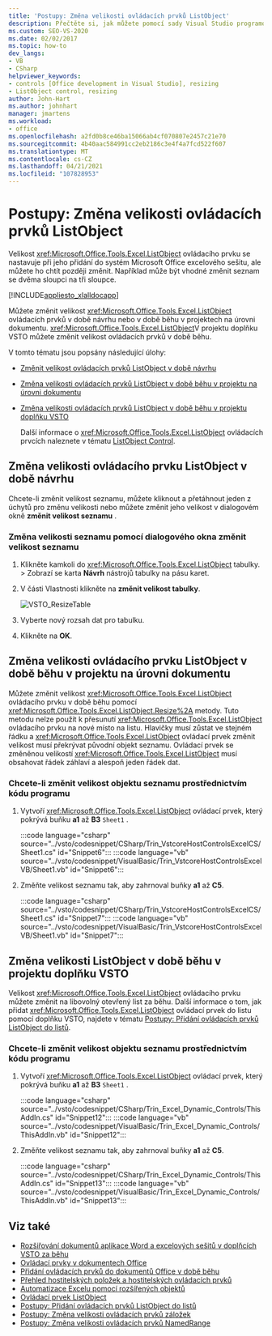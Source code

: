 ```yaml
---
title: 'Postupy: Změna velikosti ovládacích prvků ListObject'
description: Přečtěte si, jak můžete pomocí sady Visual Studio programově měnit velikost ovládacích prvků ListObject v sešitu Microsoft Excelu.
ms.custom: SEO-VS-2020
ms.date: 02/02/2017
ms.topic: how-to
dev_langs:
- VB
- CSharp
helpviewer_keywords:
- controls [Office development in Visual Studio], resizing
- ListObject control, resizing
author: John-Hart
ms.author: johnhart
manager: jmartens
ms.workload:
- office
ms.openlocfilehash: a2fd0b8ce46ba15066ab4cf070807e2457c21e70
ms.sourcegitcommit: 4b40aac584991cc2eb2186c3e4f4a7fcd522f607
ms.translationtype: MT
ms.contentlocale: cs-CZ
ms.lasthandoff: 04/21/2021
ms.locfileid: "107828953"
---
```

# <a name="how-to-resize-listobject-controls"></a>Postupy: Změna velikosti ovládacích prvků ListObject
  Velikost <xref:Microsoft.Office.Tools.Excel.ListObject> ovládacího prvku se nastavuje při jeho přidání do systém Microsoft Office excelového sešitu, ale můžete ho chtít později změnit. Například může být vhodné změnit seznam se dvěma sloupci na tři sloupce.

 [!INCLUDE[appliesto_xlalldocapp](../vsto/includes/appliesto-xlalldocapp-md.md)]

 Můžete změnit velikost <xref:Microsoft.Office.Tools.Excel.ListObject> ovládacích prvků v době návrhu nebo v době běhu v projektech na úrovni dokumentu. <xref:Microsoft.Office.Tools.Excel.ListObject>V projektu doplňku VSTO můžete změnit velikost ovládacích prvků v době běhu.

 V tomto tématu jsou popsány následující úlohy:

- [Změnit velikost ovládacích prvků ListObject v době návrhu](#designtime)

- [Změna velikosti ovládacích prvků ListObject v době běhu v projektu na úrovni dokumentu](#runtimedoclevel)

- [Změna velikosti ovládacích prvků ListObject v době běhu v projektu doplňku VSTO](#runtimeaddin)

  Další informace o <xref:Microsoft.Office.Tools.Excel.ListObject> ovládacích prvcích naleznete v tématu [ListObject Control](../vsto/listobject-control.md).

## <a name="resize-a-listobject-control-at-design-time"></a><a name="designtime"></a> Změna velikosti ovládacího prvku ListObject v době návrhu
 Chcete-li změnit velikost seznamu, můžete kliknout a přetáhnout jeden z úchytů pro změnu velikosti nebo můžete změnit jeho velikost v dialogovém okně **změnit velikost seznamu** .

### <a name="to-resize-a-list-by-using-the-resize-list-dialog-box"></a>Změna velikosti seznamu pomocí dialogového okna změnit velikost seznamu

1. Klikněte kamkoli do  <xref:Microsoft.Office.Tools.Excel.ListObject> tabulky.   >  Zobrazí se karta **Návrh** nástrojů tabulky na pásu karet.

2. V části Vlastnosti klikněte na **změnit velikost tabulky**.

    ![VSTO_ResizeTable](../vsto/media/vsto-resizetable.png)

3. Vyberte nový rozsah dat pro tabulku.

4. Klikněte na **OK**.

## <a name="resize-a-listobject-control-at-run-time-in-a-document-level-project"></a><a name="runtimedoclevel"></a> Změna velikosti ovládacího prvku ListObject v době běhu v projektu na úrovni dokumentu
 Můžete změnit velikost <xref:Microsoft.Office.Tools.Excel.ListObject> ovládacího prvku v době běhu pomocí <xref:Microsoft.Office.Tools.Excel.ListObject.Resize%2A> metody. Tuto metodu nelze použít k přesunutí <xref:Microsoft.Office.Tools.Excel.ListObject> ovládacího prvku na nové místo na listu. Hlavičky musí zůstat ve stejném řádku a <xref:Microsoft.Office.Tools.Excel.ListObject> ovládací prvek změnit velikost musí překrývat původní objekt seznamu. Ovládací prvek se změněnou velikostí <xref:Microsoft.Office.Tools.Excel.ListObject> musí obsahovat řádek záhlaví a alespoň jeden řádek dat.

### <a name="to-resize-a-list-object-programmatically"></a>Chcete-li změnit velikost objektu seznamu prostřednictvím kódu programu

1. Vytvoří <xref:Microsoft.Office.Tools.Excel.ListObject> ovládací prvek, který pokrývá buňku **a1** až **B3** `Sheet1` .

     :::code language="csharp" source="../vsto/codesnippet/CSharp/Trin_VstcoreHostControlsExcelCS/Sheet1.cs" id="Snippet6":::
     :::code language="vb" source="../vsto/codesnippet/VisualBasic/Trin_VstcoreHostControlsExcelVB/Sheet1.vb" id="Snippet6":::

2. Změňte velikost seznamu tak, aby zahrnoval buňky **a1** až **C5**.

     :::code language="csharp" source="../vsto/codesnippet/CSharp/Trin_VstcoreHostControlsExcelCS/Sheet1.cs" id="Snippet7":::
     :::code language="vb" source="../vsto/codesnippet/VisualBasic/Trin_VstcoreHostControlsExcelVB/Sheet1.vb" id="Snippet7":::

## <a name="resize-a-listobject-at-run-time-in-a-vsto-add-in-project"></a><a name="runtimeaddin"></a> Změna velikosti ListObject v době běhu v projektu doplňku VSTO
 Velikost <xref:Microsoft.Office.Tools.Excel.ListObject> ovládacího prvku můžete změnit na libovolný otevřený list za běhu. Další informace o tom, jak přidat <xref:Microsoft.Office.Tools.Excel.ListObject> ovládací prvek do listu pomocí doplňku VSTO, najdete v tématu [Postupy: Přidání ovládacích prvků ListObject do listů](../vsto/how-to-add-listobject-controls-to-worksheets.md).

### <a name="to-resize-a-list-object-programmatically"></a>Chcete-li změnit velikost objektu seznamu prostřednictvím kódu programu

1. Vytvoří <xref:Microsoft.Office.Tools.Excel.ListObject> ovládací prvek, který pokrývá buňku **a1** až **B3** `Sheet1` .

     :::code language="csharp" source="../vsto/codesnippet/CSharp/Trin_Excel_Dynamic_Controls/ThisAddIn.cs" id="Snippet12":::
     :::code language="vb" source="../vsto/codesnippet/VisualBasic/Trin_Excel_Dynamic_Controls/ThisAddIn.vb" id="Snippet12":::

2. Změňte velikost seznamu tak, aby zahrnoval buňky **a1** až **C5**.

     :::code language="csharp" source="../vsto/codesnippet/CSharp/Trin_Excel_Dynamic_Controls/ThisAddIn.cs" id="Snippet13":::
     :::code language="vb" source="../vsto/codesnippet/VisualBasic/Trin_Excel_Dynamic_Controls/ThisAddIn.vb" id="Snippet13":::

## <a name="see-also"></a>Viz také
- [Rozšiřování dokumentů aplikace Word a excelových sešitů v doplňcích VSTO za běhu](../vsto/extending-word-documents-and-excel-workbooks-in-vsto-add-ins-at-run-time.md)
- [Ovládací prvky v dokumentech Office](../vsto/controls-on-office-documents.md)
- [Přidání ovládacích prvků do dokumentů Office v době běhu](../vsto/adding-controls-to-office-documents-at-run-time.md)
- [Přehled hostitelských položek a hostitelských ovládacích prvků](../vsto/host-items-and-host-controls-overview.md)
- [Automatizace Excelu pomocí rozšířených objektů](../vsto/automating-excel-by-using-extended-objects.md)
- [Ovládací prvek ListObject](../vsto/listobject-control.md)
- [Postupy: Přidání ovládacích prvků ListObject do listů](../vsto/how-to-add-listobject-controls-to-worksheets.md)
- [Postupy: Změna velikosti ovládacích prvků záložek](../vsto/how-to-resize-bookmark-controls.md)
- [Postupy: Změna velikosti ovládacích prvků NamedRange](../vsto/how-to-resize-namedrange-controls.md)
